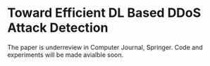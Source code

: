 # Toward Efficient DL Based DDoS Attack Detection

The paper is underreview in Computer Journal, Springer. Code and experiments will be made avialble soon.
